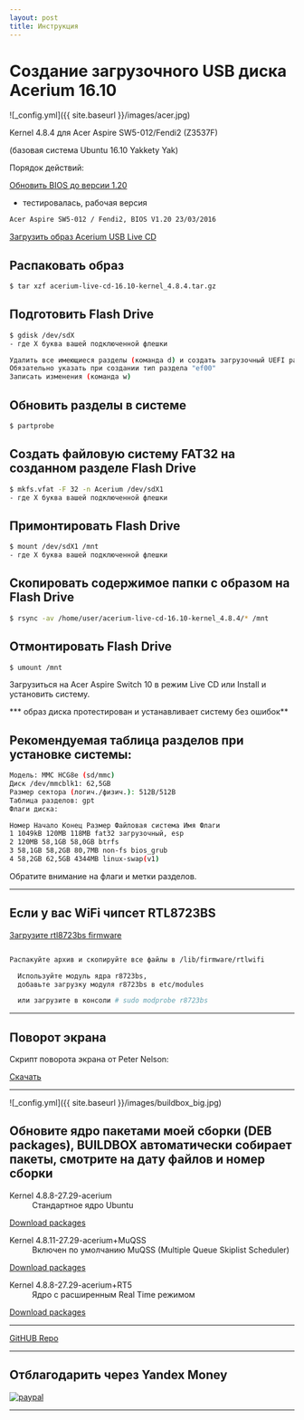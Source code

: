 ```yaml
---
layout: post
title: Инструкция
---
```


# Создание загрузочного USB диска Acerium 16.10


![_config.yml]({{ site.baseurl }}/images/acer.jpg)


 Kernel 4.8.4 для Acer Aspire SW5-012/Fendi2 (Z3537F)


(базовая система Ubuntu 16.10 Yakkety Yak)


Порядок действий:

[Обновить BIOS до версии 1.20](http://global-download.acer.com/GDFiles/BIOS/BIOS/BIOS_Acer_1.20_A_A.zip?acerid=635943075181893127&Step1=NOTEBOOK&Step2=ASPIRE%20SWITCH&Step3=SW5-012&OS=ALL&LC=ru&BC=ACER&SC=EMEA_23)
- тестировалась, рабочая версия

```bash
Acer Aspire SW5-012 / Fendi2, BIOS V1.20 23/03/2016
```


[Загрузить образ Acerium USB Live CD](https://yadi.sk/d/1QyvS_ddymFgb)


## Распаковать образ
```bash
$ tar xzf acerium-live-cd-16.10-kernel_4.8.4.tar.gz
```

## Подготовить Flash Drive
```bash
$ gdisk /dev/sdX
- где X буква вашей подключенной флешки

Удалить все имеющиеся разделы (команда d) и создать загрузочный UEFI раздел (команда n)
Обязательно указать при создании тип раздела "ef00"
Записать изменения (команда w)
```

## Обновить разделы в системе
```bash
$ partprobe
```

## Создать файловую систему FAT32 на созданном разделе Flash Drive
```bash
$ mkfs.vfat -F 32 -n Acerium /dev/sdX1
- где X буква вашей подключенной флешки
```

## Примонтировать Flash Drive
```bash
$ mount /dev/sdX1 /mnt
- где X буква вашей подключенной флешки
```

## Скопировать содержимое папки с образом на Flash Drive
```bash
$ rsync -av /home/user/acerium-live-cd-16.10-kernel_4.8.4/* /mnt
```

## Отмонтировать Flash Drive
```bash
$ umount /mnt
```

Загрузиться на Acer Aspire Switch 10 в режим Live CD или Install и установить систему.

*** образ диска протестирован и устанавливает систему без ошибок**

## Рекомендуемая таблица разделов при установке системы:
```bash
Модель: MMC HCG8e (sd/mmc)
Диск /dev/mmcblk1: 62,5GB
Размер сектора (логич./физич.): 512B/512B
Таблица разделов: gpt
Флаги диска: 

Номер Начало Конец Размер Файловая система Имя Флаги
1 1049kB 120MB 118MB fat32 загрузочный, esp
2 120MB 58,1GB 58,0GB btrfs
3 58,1GB 58,2GB 80,7MB non-fs bios_grub
4 58,2GB 62,5GB 4344MB linux-swap(v1)
```

Обратите внимание на флаги и метки разделов.

***

## Если у вас WiFi чипсет RTL8723BS

[Загрузите rtl8723bs firmware](https://yadi.sk/d/XG1e_nEcyt6vJ)

```bash

Распакуйте архив и скопируйте все файлы в /lib/firmware/rtlwifi

  Используйте модуль ядра r8723bs,
  добавьте загрузку модуля r8723bs в etc/modules

  или загрузите в консоли # sudo modprobe r8723bs
```

***

## Поворот экрана


Скрипт поворота экрана от Peter Nelson:

[Скачать](https://github.com/pbnelson/rotswap/)


***


![_config.yml]({{ site.baseurl }}/images/buildbox_big.jpg)


## Обновите ядро пакетами моей сборки (DEB packages), BUILDBOX автоматически собирает пакеты, смотрите на дату файлов и номер сборки


<dl>
    <dt>Kernel 4.8.8-27.29-acerium</dt>
  <dd>Стандартное ядро Ubuntu</dd>

</dl>

[Download packages](https://yadi.sk/d/JnGDYMwpyxCDB)



<dl>
    <dt>Kernel 4.8.11-27.29-acerium+MuQSS</dt>
  <dd>Включен по умолчанию MuQSS (Multiple Queue Skiplist Scheduler)</dd>

</dl>

[Download packages](https://yadi.sk/d/6cO4kLmUzg3Qv)



<dl>
    <dt>Kernel 4.8.8-27.29-acerium+RT5</dt>
  <dd>Ядро с расширенным Real Time режимом</dd>

</dl>

[Download packages](https://yadi.sk/d/1R8c5ipXyrJTj)


***


[GitHUB Repo](https://github.com/AndyLavr/Aspire-SW5-012_Kernel_4.8)


***

## Отблагодарить через Yandex Money


[![paypal](https://www.paypalobjects.com/en_US/i/btn/btn_donateCC_LG.gif)](https://money.yandex.ru/to/410013794063623)


***
